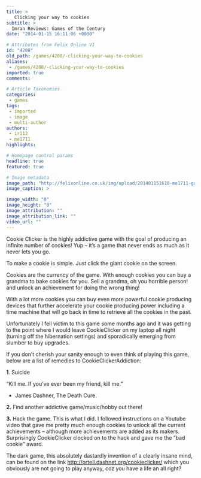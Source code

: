 ```yaml
---
title: >
   Clicking your way to cookies
subtitle: >
  Imran Reviews: Games of the Century
date: "2014-01-15 16:11:06 +0000"

# Attributes from Felix Online V1
id: "4208"
old_path: /games/4208/-clicking-your-way-to-cookies
aliases:
 - /games/4208/-clicking-your-way-to-cookies
imported: true
comments:

# Article Taxonomies
categories:
 - games
tags:
 - imported
 - image
 - multi-author
authors:
 - ir112
 - me1711
highlights:

# Homepage control params
headline: true
featured: true

# Image metadata
image_path: "http://felixonline.co.uk/img/upload/201401151610-me1711-games_cookie.png"
image_caption: >

image_width: "0"
image_height: "0"
image_attribution: ""
image_attribution_link: ""
video_url: ""
---
```


Cookie Clicker is the highly addictive game with the goal of producing an infinite number of cookies! Yup – it’s a game that never ends as much as it never lets you go.

To make a cookie is simple. Just click the giant cookie on the screen.

Cookies are the currency of the game. With enough cookies you can buy a grandma to bake cookies for you. Sell a grandma, oh you horrible person! and unlock an achievement for doing the wrong thing!

With a lot more cookies you can buy even more powerful cookie producing devices that further accelerate your cookie producing power including a time machine that will go back in time to retrieve all the cookies in the past.

Unfortunately I fell victim to this game some months ago and it was getting to the point where I would leave CookieClicker on my laptop all night (turning off the hibernation settings) and sporadically emerging from slumber to buy upgrades.

If you don’t cherish your sanity enough to even think of playing this game, below are a list of remedies to CookieClickerAddiction:

__1__. Suicide

“Kill me. If you’ve ever been my friend, kill me.”

- James Dashner, The Death Cure.

__2.__ Find another addictive game/music/hobby out there!

__3.__ Hack the game. This is what I did. I followed instructions on a Youtube video that gave me pretty much enough cookies to unlock all the current achievements – although more achievements are added as its makers. Surprisingly CookieClicker clocked on to the hack and gave me the “bad cookie” award.

The dark game, this absolutely dastardly invention of a clearly insane mind, can be found on the link http://orteil.dashnet.org/cookieclicker/ which you obviously are not going to play anyway, coz you have a life an all right?
